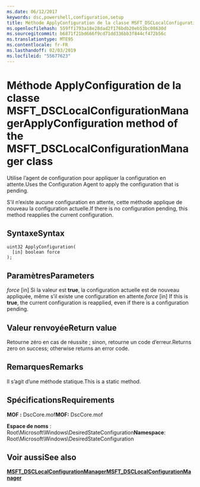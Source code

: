 ```yaml
---
ms.date: 06/12/2017
keywords: dsc,powershell,configuration,setup
title: Méthode ApplyConfiguration de la classe MSFT_DSCLocalConfigurationManager
ms.openlocfilehash: 559ff1793a18e28dad2f176bdb20eb53bc08630d
ms.sourcegitcommit: b6871f21bd666f9cd71dd336bb3f844cf472b56c
ms.translationtype: MTE95
ms.contentlocale: fr-FR
ms.lasthandoff: 02/03/2019
ms.locfileid: "55677623"
---
```

# <a name="applyconfiguration-method-of-the-msftdsclocalconfigurationmanager-class"></a><span data-ttu-id="3210b-103">Méthode ApplyConfiguration de la classe MSFT_DSCLocalConfigurationManager</span><span class="sxs-lookup"><span data-stu-id="3210b-103">ApplyConfiguration method of the MSFT_DSCLocalConfigurationManager class</span></span>

<span data-ttu-id="3210b-104">Utilise l’agent de configuration pour appliquer la configuration en attente.</span><span class="sxs-lookup"><span data-stu-id="3210b-104">Uses the Configuration Agent to apply the configuration that is pending.</span></span>

<span data-ttu-id="3210b-105">S’il n’existe aucune configuration en attente, cette méthode applique de nouveau la configuration actuelle.</span><span class="sxs-lookup"><span data-stu-id="3210b-105">If there is no configuration pending, this method reapplies the current configuration.</span></span>

## <a name="syntax"></a><span data-ttu-id="3210b-106">Syntaxe</span><span class="sxs-lookup"><span data-stu-id="3210b-106">Syntax</span></span>

```mof
uint32 ApplyConfiguration(
  [in] boolean force
);
```

## <a name="parameters"></a><span data-ttu-id="3210b-107">Paramètres</span><span class="sxs-lookup"><span data-stu-id="3210b-107">Parameters</span></span>

<span data-ttu-id="3210b-108">*force* \[in\] Si la valeur est **true**, la configuration actuelle est de nouveau appliquée, même s’il existe une configuration en attente.</span><span class="sxs-lookup"><span data-stu-id="3210b-108">*force* \[in\] If this is **true**, the current configuration is reapplied, even if there is a configuration pending.</span></span>

## <a name="return-value"></a><span data-ttu-id="3210b-109">Valeur renvoyée</span><span class="sxs-lookup"><span data-stu-id="3210b-109">Return value</span></span>

<span data-ttu-id="3210b-110">Retourne zéro en cas de réussite ; sinon, retourne un code d’erreur.</span><span class="sxs-lookup"><span data-stu-id="3210b-110">Returns zero on success; otherwise returns an error code.</span></span>

## <a name="remarks"></a><span data-ttu-id="3210b-111">Remarques</span><span class="sxs-lookup"><span data-stu-id="3210b-111">Remarks</span></span>

<span data-ttu-id="3210b-112">Il s’agit d’une méthode statique.</span><span class="sxs-lookup"><span data-stu-id="3210b-112">This is a static method.</span></span>

## <a name="requirements"></a><span data-ttu-id="3210b-113">Spécifications</span><span class="sxs-lookup"><span data-stu-id="3210b-113">Requirements</span></span>

<span data-ttu-id="3210b-114">**MOF :** DscCore.mof</span><span class="sxs-lookup"><span data-stu-id="3210b-114">**MOF:** DscCore.mof</span></span>

<span data-ttu-id="3210b-115">**Espace de noms** : Root\Microsoft\Windows\DesiredStateConfiguration</span><span class="sxs-lookup"><span data-stu-id="3210b-115">**Namespace**: Root\Microsoft\Windows\DesiredStateConfiguration</span></span>

## <a name="see-also"></a><span data-ttu-id="3210b-116">Voir aussi</span><span class="sxs-lookup"><span data-stu-id="3210b-116">See also</span></span>

[<span data-ttu-id="3210b-117">**MSFT_DSCLocalConfigurationManager**</span><span class="sxs-lookup"><span data-stu-id="3210b-117">**MSFT_DSCLocalConfigurationManager**</span></span>](msft-dsclocalconfigurationmanager.md)